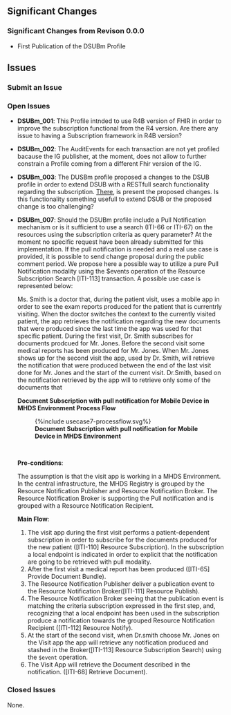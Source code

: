 
## Significant Changes

### Significant Changes from Revison 0.0.0 
- First Publication of the DSUBm Profile

## Issues

### Submit an Issue

### Open Issues

* **DSUBm_001**: This Profile intnded to use R4B version of FHIR in order to improve the subscription functional from the R4 version. Are there any issue to having a Subscription framework in R4B version?

* **DSUBm_002**: The AuditEvents for each transaction are not yet profiled bacause the IG publisher, at the moment, does not allow to further constrain a Profile coming from a different Fhir version of the IG.

* **DSUBm_003**: The DUSBm profile proposed a changes to the DSUB profile in order to extend DSUB with a RESTfull search functionality regarding the subscription. [There](other.html), is present the proposed changes. Is this functionality something usefull to extend DSUB or the proposed change is too challenging? 

* **DSUBm_007**: Should the DSUBm profile include a Pull Notification mechanism or is it sufficient to use a search (ITI-66 or ITI-67) on the resources using the subscription criteria as query parameter? At the moment no specific request have been already submitted for this implementation. If the pull notification is needed and a real use case is provided, it is possible to send change proposal during the public comment period. We propose here a possible way to utilize a pure Pull Notification modality using the $events operation of the Resource Subscription Search [ITI-113] transaction. A possible use case is represented below:

    Ms. Smith is a doctor that, during the patient visit, uses a mobile app in order to see the exam reports produced for the patient that is currentrly visiting. When the doctor switches the context to the currently visited patient, the app retrieves the notification regarding the new documents that were produced since the last time the app was used for that specific patient.
    During the first visit, Dr. Smith subscribes for documents prodcued for Mr. Jones. 
    Before the second visit some medical reports has been produced for Mr. Jones.
    When Mr. Jones shows up for the second visit the app, used by Dr. Smith, will retrieve the notification that were produced between the end of the last visit done for Mr. Jones and the start of the current visit. Dr.Smith, based on the notification retrieved by the app will  to retrieve only some of the documents that  

    **Document Subscription with pull notification for Mobile Device in MHDS Environment Process Flow**

    <figure>
    {%include usecase7-processflow.svg%}
    <figcaption><b>Document Subscription with pull notification for Mobile Device in MHDS Environment</b></figcaption>
    </figure>
    <br clear="all">

    **Pre-conditions**:

    The assumption is that the visit app is working in a MHDS Environment. In the central infrastructure, the MHDS Registry is grouped by the Resource Notification Publisher and Resource Notification Broker. The Resource Notification Broker is  supporting the Pull notification and is grouped with a Resource Notification Recipient. 

    **Main Flow**:

    1. The visit app during the first visit performs a patient-dependent subscription in order to subscribe for the documents produced for the new patient ([ITI-110] Resource Subscription). In the subscription a local endpoint is indicated in order to explicit that the notification are going to be retrieved with pull modality. 
    2. After the first visit a medical report has been produced ([ITI-65] Provide Document Bundle).
    3. The Resource Notification Publisher deliver a publication event to the Resource Notification Broker([ITI-111] Resource Publish). 
    4. The Resource Notification Broker seeing that the publication event is matching the criteria subscription expressed in the first step, and, recognizing that a local endpoint has been used in the subscription produce a notification towards the grouped Resource Notification Recipient ([ITI-112] Resource Notify). 
    5. At the start of the second visit, when Dr.smith choose Mr. Jones on the Visit app the app will retrieve any notification produced and stashed in the Broker([ITI-113] Resource Subscription Search) using the `$event` operation.
    6. The Visit App will retrieve the Document described in the notification. ([ITI-68] Retrieve Document). 

### Closed Issues

None.